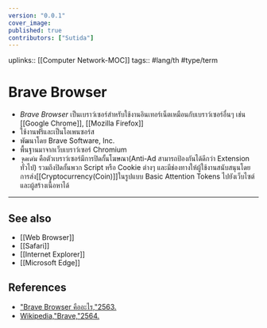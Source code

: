 ```yaml
---
version: "0.0.1"
cover_image:
published: true
contributors: ["Sutida"]
---
```

uplinks::  [[Computer Network-MOC]]
tags:: #lang/th #type/term

# Brave Browser
- *Brave Browser* เป็นเบราว์เซอร์สําหรับใช้งานอินเทอร์เน็ตเหมือนกับเบราว์เซอร์อื่นๆ เช่น [[Google Chrome]], [[Mozilla Firefox]] 
- ใช้งานฟรีและเป็นโอเพนซอร์ส 
- พัฒนาโดย Brave Software, Inc.
- พื้นฐานมาจากเว็บเบราว์เซอร์ Chromium
- *จุดเด่น* คือตัวเบราว์เซอร์มีการปิดกั้นโฆษณา(Anti-Ad สามารถป้องกันได้ดีกว่า Extension ทั่วไป) รวมถึงปิดกั้นพวก Script หรือ Cookie ต่างๆ และมีช่องทางให้ผู้ใช้งานสนับสนุนโดยการส่ง[[Cryptocurrency(Coin)]]ในรูปแบบ Basic Attention Tokens ไปยังเว็บไซต์และผู้สร้างเนื้อหาได้

---
## See also
- [[Web Browser]]
- [[Safari]]
- [[Internet Explorer]]
- [[Microsoft Edge]]
## References
- ["Brave Browser คืออะไร,"2563.](https://thiti.dev/blog/38/)
- [Wikipedia,"Brave,"2564. ](https://th.wikipedia.org/wiki/%E0%B9%80%E0%B8%9A%E0%B8%A3%E0%B8%9F_(%E0%B9%80%E0%B8%A7%E0%B9%87%E0%B8%9A%E0%B9%80%E0%B8%9A%E0%B8%A3%E0%B8%B2%E0%B8%A7%E0%B9%8C%E0%B9%80%E0%B8%8B%E0%B8%AD%E0%B8%A3%E0%B9%8C))

